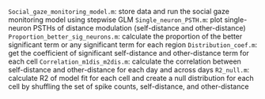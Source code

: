 `Social_gaze_monitoring_model.m`: store data and run the social gaze monitoring model using stepwise GLM
`Single_neuron_PSTH.m`: plot single-neuron PSTHs of distance modulation (self-distance and other-distance)
`Proportion_better_sig_neurons.m`: calculate the proportion of the better significant term or any significant term for each region
`Distribution_coef.m`: get the coefficient of significant self-distance and other-distance term for each cell
`Correlation_m1dis_m2dis.m`: calculate the correlation between self-distance and other-distance for each day and across days
`R2_null.m`: calculate R2 of model fit for each cell and create a null distribution for each cell by shuffling the set of spike counts, self-distance, and other-distance
